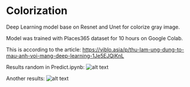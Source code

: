 # Colorization
Deep Learning model base on Resnet and Unet for colorize gray image.

Model was trained with Places365 dataset for 10 hours on Google Colab.

This is according to the article: https://viblo.asia/p/thu-lam-ung-dung-to-mau-anh-voi-mang-deep-learning-1Je5EJQjKnL 

Results random in Predict.ipynb:
![alt text](https://github.com/hoanganhpham1006/colorization/blob/master/Screenshot%20from%202019-01-15%2011-19-37.png)

Another results:
![alt text](https://github.com/hoanganhpham1006/colorization/blob/master/Screenshot%20from%202019-01-15%2011-27-46.png)
